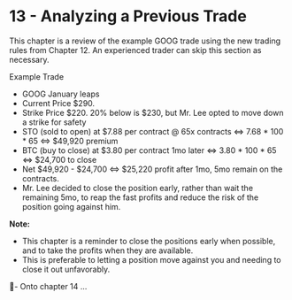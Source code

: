 # 13 - Analyzing a Previous Trade

This chapter is a review of the example GOOG trade using the new trading rules from Chapter 12. An experienced trader can skip this section as necessary.

Example Trade
- GOOG January leaps
- Current Price $290.
- Strike Price $220.  20% below is $230, but Mr. Lee opted to move down a strike for safety
- STO (sold to open) at $7.88 per contract @ 65x contracts <=> 7.68 * 100 * 65 <=> $49,920 premium
- BTC (buy to close) at $3.80 per contract 1mo later <=> 3.80 * 100 * 65 <=> $24,700 to close
- Net $49,920 - $24,700 <=> $25,220 profit after 1mo, 5mo remain on the contracts.
- Mr. Lee decided to close the position early, rather than wait the remaining 5mo, to reap the fast profits and reduce the risk of the position going against him.

**Note:**
- This chapter is a reminder to close the positions early when possible, and to take the profits when they are available.
- This is preferable to letting a position move against you and needing to close it out unfavorably.

🤞- Onto chapter 14 ...
